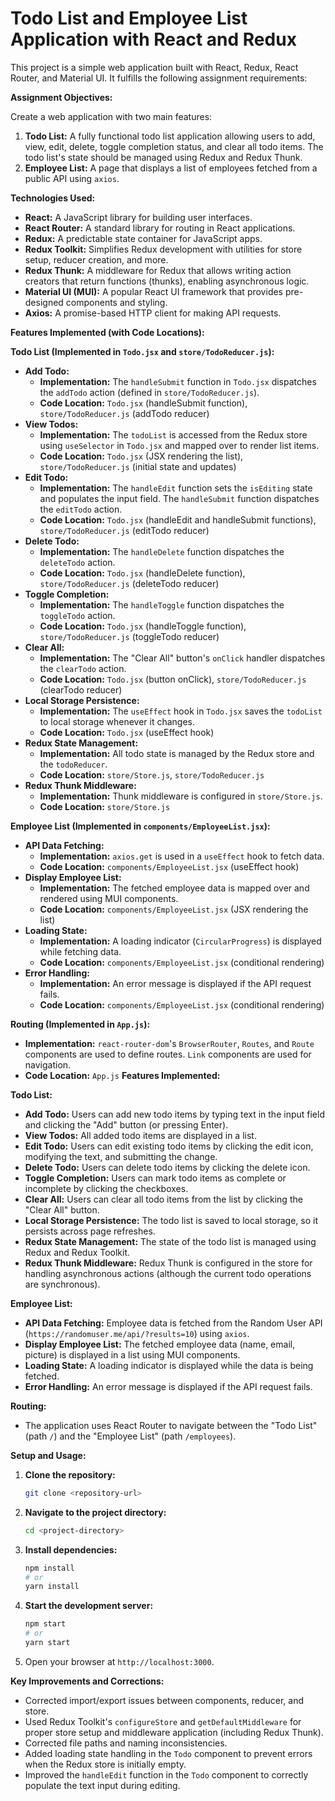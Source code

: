 
# Todo List and Employee List Application with React and Redux

This project is a simple web application built with React, Redux, React Router, and Material UI. It fulfills the following assignment requirements:

**Assignment Objectives:**

Create a web application with two main features:

1.  **Todo List:** A fully functional todo list application allowing users to add, view, edit, delete, toggle completion status, and clear all todo items. The todo list's state should be managed using Redux and Redux Thunk.
2.  **Employee List:** A page that displays a list of employees fetched from a public API using `axios`.

**Technologies Used:**

*   **React:** A JavaScript library for building user interfaces.
*   **React Router:** A standard library for routing in React applications.
*   **Redux:** A predictable state container for JavaScript apps.
*   **Redux Toolkit:** Simplifies Redux development with utilities for store setup, reducer creation, and more.
*   **Redux Thunk:** A middleware for Redux that allows writing action creators that return functions (thunks), enabling asynchronous logic.
*   **Material UI (MUI):** A popular React UI framework that provides pre-designed components and styling.
*   **Axios:** A promise-based HTTP client for making API requests.

**Features Implemented (with Code Locations):**

**Todo List (Implemented in `Todo.jsx` and `store/TodoReducer.js`):**

*   **Add Todo:**
    *   **Implementation:** The `handleSubmit` function in `Todo.jsx` dispatches the `addTodo` action (defined in `store/TodoReducer.js`).
    *   **Code Location:** `Todo.jsx` (handleSubmit function), `store/TodoReducer.js` (addTodo reducer)
*   **View Todos:**
    *   **Implementation:** The `todoList` is accessed from the Redux store using `useSelector` in `Todo.jsx` and mapped over to render list items.
    *   **Code Location:** `Todo.jsx` (JSX rendering the list), `store/TodoReducer.js` (initial state and updates)
*   **Edit Todo:**
    *   **Implementation:** The `handleEdit` function sets the `isEditing` state and populates the input field. The `handleSubmit` function dispatches the `editTodo` action.
    *   **Code Location:** `Todo.jsx` (handleEdit and handleSubmit functions), `store/TodoReducer.js` (editTodo reducer)
*   **Delete Todo:**
    *   **Implementation:** The `handleDelete` function dispatches the `deleteTodo` action.
    *   **Code Location:** `Todo.jsx` (handleDelete function), `store/TodoReducer.js` (deleteTodo reducer)
*   **Toggle Completion:**
    *   **Implementation:** The `handleToggle` function dispatches the `toggleTodo` action.
    *   **Code Location:** `Todo.jsx` (handleToggle function), `store/TodoReducer.js` (toggleTodo reducer)
*   **Clear All:**
    *   **Implementation:** The "Clear All" button's `onClick` handler dispatches the `clearTodo` action.
    *   **Code Location:** `Todo.jsx` (button onClick), `store/TodoReducer.js` (clearTodo reducer)
*   **Local Storage Persistence:**
    *   **Implementation:** The `useEffect` hook in `Todo.jsx` saves the `todoList` to local storage whenever it changes.
    *   **Code Location:** `Todo.jsx` (useEffect hook)
*   **Redux State Management:**
    *   **Implementation:** All todo state is managed by the Redux store and the `todoReducer`.
    *   **Code Location:** `store/Store.js`, `store/TodoReducer.js`
*   **Redux Thunk Middleware:**
    *   **Implementation:** Thunk middleware is configured in `store/Store.js`.
    *   **Code Location:** `store/Store.js`

**Employee List (Implemented in `components/EmployeeList.jsx`):**

*   **API Data Fetching:**
    *   **Implementation:** `axios.get` is used in a `useEffect` hook to fetch data.
    *   **Code Location:** `components/EmployeeList.jsx` (useEffect hook)
*   **Display Employee List:**
    *   **Implementation:** The fetched employee data is mapped over and rendered using MUI components.
    *   **Code Location:** `components/EmployeeList.jsx` (JSX rendering the list)
*   **Loading State:**
    *   **Implementation:** A loading indicator (`CircularProgress`) is displayed while fetching data.
    *   **Code Location:** `components/EmployeeList.jsx` (conditional rendering)
*   **Error Handling:**
    *   **Implementation:** An error message is displayed if the API request fails.
    *   **Code Location:** `components/EmployeeList.jsx` (conditional rendering)

**Routing (Implemented in `App.js`):**

*   **Implementation:** `react-router-dom`'s `BrowserRouter`, `Routes`, and `Route` components are used to define routes. `Link` components are used for navigation.
*   **Code Location:** `App.js`
**Features Implemented:**

**Todo List:**

*   **Add Todo:** Users can add new todo items by typing text in the input field and clicking the "Add" button (or pressing Enter).
*   **View Todos:** All added todo items are displayed in a list.
*   **Edit Todo:** Users can edit existing todo items by clicking the edit icon, modifying the text, and submitting the change.
*   **Delete Todo:** Users can delete todo items by clicking the delete icon.
*   **Toggle Completion:** Users can mark todo items as complete or incomplete by clicking the checkboxes.
*   **Clear All:** Users can clear all todo items from the list by clicking the "Clear All" button.
*   **Local Storage Persistence:** The todo list is saved to local storage, so it persists across page refreshes.
*   **Redux State Management:** The state of the todo list is managed using Redux and Redux Toolkit.
*   **Redux Thunk Middleware:** Redux Thunk is configured in the store for handling asynchronous actions (although the current todo operations are synchronous).

**Employee List:**

*   **API Data Fetching:** Employee data is fetched from the Random User API (`https://randomuser.me/api/?results=10`) using `axios`.
*   **Display Employee List:** The fetched employee data (name, email, picture) is displayed in a list using MUI components.
*   **Loading State:** A loading indicator is displayed while the data is being fetched.
*   **Error Handling:** An error message is displayed if the API request fails.

**Routing:**

*   The application uses React Router to navigate between the "Todo List" (path `/`) and the "Employee List" (path `/employees`).

**Setup and Usage:**

1.  **Clone the repository:**

    ```bash
    git clone <repository-url>
    ```

2.  **Navigate to the project directory:**

    ```bash
    cd <project-directory>
    ```

3.  **Install dependencies:**

    ```bash
    npm install
    # or
    yarn install
    ```

4.  **Start the development server:**

    ```bash
    npm start
    # or
    yarn start
    ```

5.  Open your browser at `http://localhost:3000`.

**Key Improvements and Corrections:**

*   Corrected import/export issues between components, reducer, and store.
*   Used Redux Toolkit's `configureStore` and `getDefaultMiddleware` for proper store setup and middleware application (including Redux Thunk).
*   Corrected file paths and naming inconsistencies.
*   Added loading state handling in the `Todo` component to prevent errors when the Redux store is initially empty.
*   Improved the `handleEdit` function in the `Todo` component to correctly populate the text input during editing.


